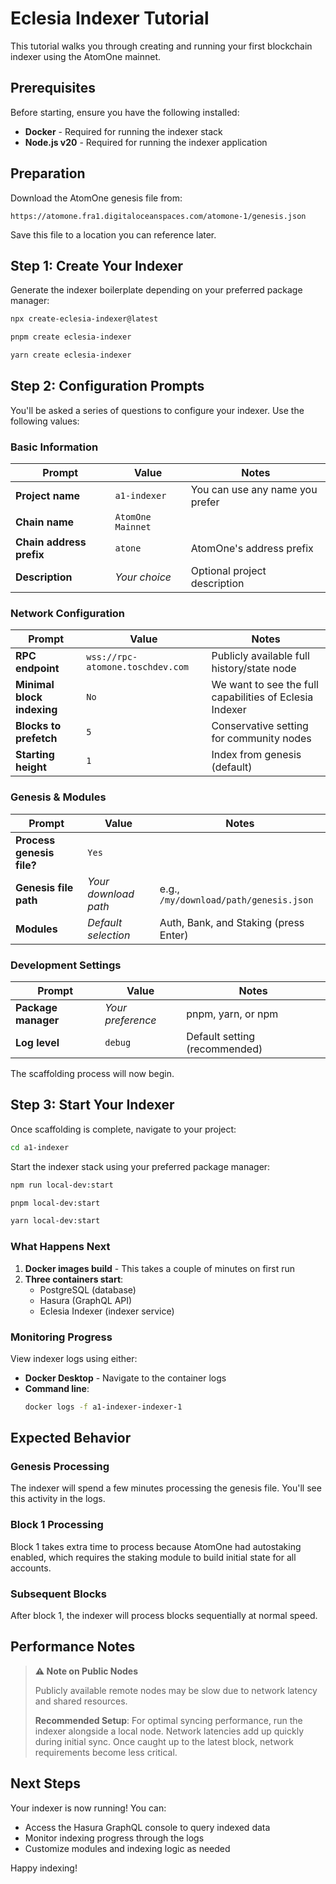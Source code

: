 # Eclesia Indexer Tutorial

This tutorial walks you through creating and running your first blockchain indexer using the AtomOne mainnet.

## Prerequisites

Before starting, ensure you have the following installed:

- **Docker** - Required for running the indexer stack
- **Node.js v20** - Required for running the indexer application

## Preparation

Download the AtomOne genesis file from:
```
https://atomone.fra1.digitaloceanspaces.com/atomone-1/genesis.json
```

Save this file to a location you can reference later.

## Step 1: Create Your Indexer

Generate the indexer boilerplate depending on your preferred package manager:

<tabs>
<tab label="npm">

```bash
npx create-eclesia-indexer@latest
```

</tab>
<tab label="pnpm">

```bash
pnpm create eclesia-indexer
```

</tab>
<tab label="yarn">

```bash
yarn create eclesia-indexer
```

</tab>
</tabs>

## Step 2: Configuration Prompts

You'll be asked a series of questions to configure your indexer. Use the following values:

### Basic Information

| Prompt | Value | Notes |
|--------|-------|-------|
| **Project name** | `a1-indexer` | You can use any name you prefer |
| **Chain name** | `AtomOne Mainnet` | |
| **Chain address prefix** | `atone` | AtomOne's address prefix |
| **Description** | _Your choice_ | Optional project description |

### Network Configuration

| Prompt | Value | Notes |
|--------|-------|-------|
| **RPC endpoint** | `wss://rpc-atomone.toschdev.com` | Publicly available full history/state node |
| **Minimal block indexing** | `No` | We want to see the full capabilities of Eclesia Indexer |
| **Blocks to prefetch** | `5` | Conservative setting for community nodes |
| **Starting height** | `1` | Index from genesis (default) |

### Genesis & Modules

| Prompt | Value | Notes |
|--------|-------|-------|
| **Process genesis file?** | `Yes` | |
| **Genesis file path** | _Your download path_ | e.g., `/my/download/path/genesis.json` |
| **Modules** | _Default selection_ | Auth, Bank, and Staking (press Enter) |

### Development Settings

| Prompt | Value | Notes |
|--------|-------|-------|
| **Package manager** | _Your preference_ | pnpm, yarn, or npm |
| **Log level** | `debug` | Default setting (recommended) |

The scaffolding process will now begin.

## Step 3: Start Your Indexer

Once scaffolding is complete, navigate to your project:

```bash
cd a1-indexer
```

Start the indexer stack using your preferred package manager:

<tabs>
<tab label="npm">

```bash
npm run local-dev:start
```

</tab>
<tab label="pnpm">

```bash
pnpm local-dev:start
```

</tab>
<tab label="yarn">

```bash
yarn local-dev:start
```

</tab>
</tabs>

### What Happens Next

1. **Docker images build** - This takes a couple of minutes on first run
2. **Three containers start**:
   - PostgreSQL (database)
   - Hasura (GraphQL API)
   - Eclesia Indexer (indexer service)

### Monitoring Progress

View indexer logs using either:

- **Docker Desktop** - Navigate to the container logs
- **Command line**:
  ```bash
  docker logs -f a1-indexer-indexer-1
  ```

## Expected Behavior

### Genesis Processing
The indexer will spend a few minutes processing the genesis file. You'll see this activity in the logs.

### Block 1 Processing
Block 1 takes extra time to process because AtomOne had autostaking enabled, which requires the staking module to build initial state for all accounts.

### Subsequent Blocks
After block 1, the indexer will process blocks sequentially at normal speed.

## Performance Notes

> **⚠️ Note on Public Nodes**
>
> Publicly available remote nodes may be slow due to network latency and shared resources.
>
> **Recommended Setup**: For optimal syncing performance, run the indexer alongside a local node. Network latencies add up quickly during initial sync. Once caught up to the latest block, network requirements become less critical.

## Next Steps

Your indexer is now running! You can:

- Access the Hasura GraphQL console to query indexed data
- Monitor indexing progress through the logs
- Customize modules and indexing logic as needed

Happy indexing!
